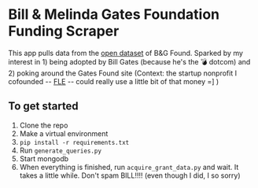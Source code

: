 # Bill & Melinda Gates Foundation Funding Scraper

This app pulls data from the [open dataset](http://www.gatesfoundation.org/How-We-Work/Quick-Links/Grants-Database) of B&G Found. Sparked by my interest in 1) being adopted by Bill Gates (because he's the :bomb: dotcom) and 2) poking around the Gates Found site (Context: the startup nonprofit I cofounded -- [FLE](http://learningequality.org) -- could really use a little bit of that money =] )

## To get started

1. Clone the repo
2. Make a virtual environment
3. `pip install -r requirements.txt` 
4. Run `generate_queries.py`
5. Start mongodb
5. When everything is finished, run `acquire_grant_data.py` and wait. It takes a little while. Don't spam BILL!!!! (even though I did, I so sorry)
